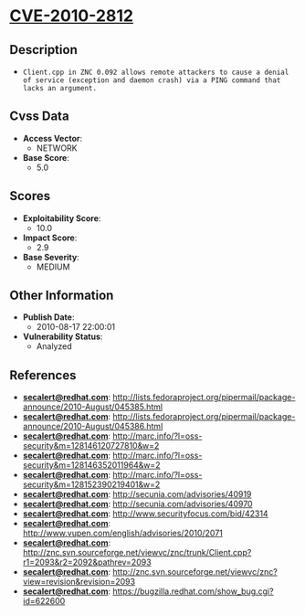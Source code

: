 
# [CVE-2010-2812](https://cve.mitre.org/cgi-bin/cvename.cgi?name=CVE-2010-2812)

## Description

- `Client.cpp in ZNC 0.092 allows remote attackers to cause a denial of service (exception and daemon crash) via a PING command that lacks an argument.`

## Cvss Data

- **Access Vector**:
  - NETWORK
- **Base Score**:
  - 5.0

## Scores

- **Exploitability Score**:
  - 10.0
- **Impact Score**:
  - 2.9
- **Base Severity**:
  - MEDIUM

## Other Information

- **Publish Date**:
  - 2010-08-17 22:00:01
- **Vulnerability Status**:
  - Analyzed

## References

- **secalert@redhat.com**: http://lists.fedoraproject.org/pipermail/package-announce/2010-August/045385.html
- **secalert@redhat.com**: http://lists.fedoraproject.org/pipermail/package-announce/2010-August/045386.html
- **secalert@redhat.com**: http://marc.info/?l=oss-security&m=128146120727810&w=2
- **secalert@redhat.com**: http://marc.info/?l=oss-security&m=128146352011964&w=2
- **secalert@redhat.com**: http://marc.info/?l=oss-security&m=128152390219401&w=2
- **secalert@redhat.com**: http://secunia.com/advisories/40919
- **secalert@redhat.com**: http://secunia.com/advisories/40970
- **secalert@redhat.com**: http://www.securityfocus.com/bid/42314
- **secalert@redhat.com**: http://www.vupen.com/english/advisories/2010/2071
- **secalert@redhat.com**: http://znc.svn.sourceforge.net/viewvc/znc/trunk/Client.cpp?r1=2093&r2=2092&pathrev=2093
- **secalert@redhat.com**: http://znc.svn.sourceforge.net/viewvc/znc?view=revision&revision=2093
- **secalert@redhat.com**: https://bugzilla.redhat.com/show_bug.cgi?id=622600
